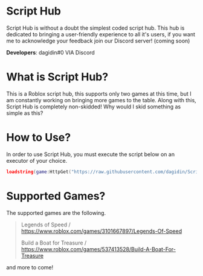 # Script Hub
Script Hub is without a doubt the simplest coded script hub. This hub is dedicated to bringing a user-friendly experience to all it's users, if you want me to acknowledge your feedback join our Discord server! (coming soon)

**Developers**:
dagidin#0 VIA Discord

# What is Script Hub?
This is a Roblox script hub, this supports only two games at this time, but I am constantly working on bringing more games to the table.
Along with this, Script Hub is completely non-skidded! Why would I skid something as simple as this?

# How to Use?
In order to use Script Hub, you must execute the script below on an executor of your choice.
```lua
loadstring(game:HttpGet("https://raw.githubusercontent.com/dagidin/Script-Hub/main/Loader.lua"))()
```

# Supported Games?
The supported games are the following.
> Legends of Speed / https://www.roblox.com/games/3101667897/Legends-Of-Speed
> 
> Build a Boat for Treasure / https://www.roblox.com/games/537413528/Build-A-Boat-For-Treasure

and more to come!
